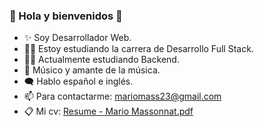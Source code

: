 ### 🕺 Hola y bienvenidos 👋

- ✨ Soy Desarrollador Web. 
- 👨‍💻 Estoy estudiando la carrera de Desarrollo Full Stack. 
- 👷‍♂️ Actualmente estudiando Backend.
- 🎵 Músico y amante de la música.
- 🗨 Hablo español e inglés.
- 📫 Para contactarme: mariomass23@gmail.com 
- 📋 Mi cv: [Resume - Mario Massonnat.pdf](https://github.com/MarucoMass/MarucoMass/files/9994352/Resume.-.Mario.Massonnat.pdf)
